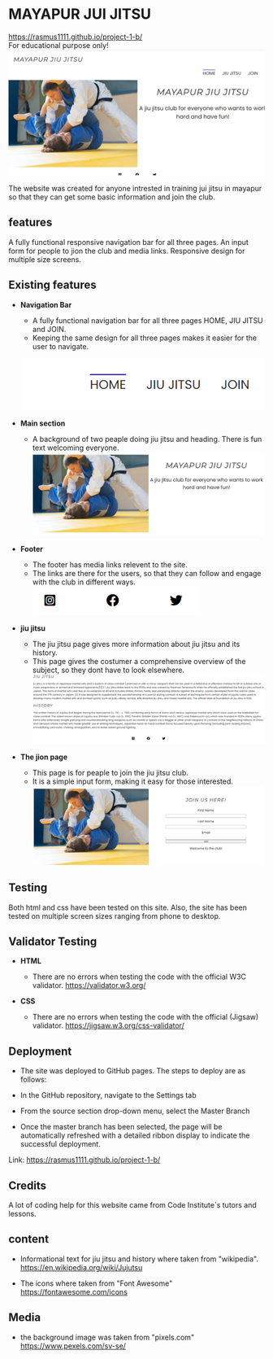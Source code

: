  # MAYAPUR JUI JITSU
 https://rasmus1111.github.io/project-1-b/  
 For educational purpose only!
 ![](assets/images/Screenshot(1).png)

 The website was created for anyone intrested in training jui jitsu in mayapur so that they can get some basic information and join the club.

 ## features

  A fully functional responsive navigation bar for all three pages.
  An input form for people to jion the club and media links.
  Responsive design for multiple size screens.

## Existing features

- __Navigation Bar__
  
  - A fully functional navigation bar for all three pages HOME, JIU JITSU and JOIN. 
  - Keeping  the same design for all three pages makes it easier for the user to navigate.
  
  ![](assets/images/navbar.png)


 - __Main section__
      - A background of two peaple doing jiu jitsu and heading. There is fun text welcoming everyone.
      ![](assets/images/main-section.png)

 - __Footer__
   - The footer has media links relevent to the site.
   - The links are there for the users, so that they can follow and engage with the club in different ways.
   ![](assets/images/media.png)

- __jiu jitsu__
   - The jiu jitsu page gives more information about jiu jitsu and its 
     history.
   - This page gives the costumer a comprehensive overview of the subject, 
     so they dont have to look elsewhere.
     ![](assets/images/history.png)

- __The jion page__
   - This page is for peaple to join the jiu jitsu club.
   - It is a simple input form, making it easy for those interested.
   ![](assets/images/input-form.png)

 ## Testing  
  
   Both html and css have been tested on this site. Also, the site has been tested on multiple screen sizes ranging from phone to desktop.

## Validator Testing 

- __HTML__

    - There are no errors when testing the code with the official W3C validator. https://validator.w3.org/
 
- __CSS__

   - There are no errors when testing the code with the official (Jigsaw) validator. https://jigsaw.w3.org/css-validator/

## Deployment 
   
 - The site was deployed to GitHub pages. The steps to deploy are as follows:
 - In the GitHub repository, navigate to the Settings tab

 - From the source section drop-down menu, select the Master Branch

- Once the master branch has been selected, the page will be automatically 
  refreshed with a detailed ribbon display to indicate the successful deployment.
   
Link: https://rasmus1111.github.io/project-1-b/

## Credits 
   A lot of coding help for this website came from Code Institute`s tutors and lessons.
  
## content 
- Informational text for jiu jitsu and history where taken from "wikipedia".
  https://en.wikipedia.org/wiki/Jujutsu

- The icons where taken from "Font Awesome" https://fontawesome.com/icons

## Media 

- the background image was taken from "pixels.com" https://www.pexels.com/sv-se/





  


  






  
    

  


 

  


 


 
 